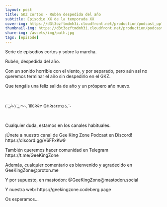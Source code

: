 ```yaml
---
layout: post
title: GKZ cortos - Rubén despedida del año
subtitle: Episodio XX de la temporada XX
cover-img: https://d3t3ozftmdmh3i.cloudfront.net/production/podcast_uploaded_nologo/14743809/14743809-1619370377976-ce118b9b0f9a8.jpg
thumbnail-img: https://d3t3ozftmdmh3i.cloudfront.net/production/podcast_uploaded_nologo/14743809/14743809-1619370377976-ce118b9b0f9a8.jpg
share-img: /assets/img/path.jpg
tags: [episode]
---
```


<p>Serie de episodios cortos y sobre la marcha.&nbsp;</p>
<p>Rubén, despedida del año.</p>
<p>Con un sonido horrible con el viento, y por separado, pero aún así no queremos terminar el año sin despedirlo en el GKZ.</p>
<p>Que tengáis una feliz salida de año y un próspero año nuevo.</p>
<p><br /></p>
<p>(ૂ⋅۬৹৴)ૂ ～˗ˏˋᗰદ૨૨ʏ ᘓમ૨ıડτന੨ડˎˊ˗</p>
<p><br /></p>
<p>Cualquier duda, estamos en los canales habituales.&nbsp;</p>
<p>¡Únete a nuestro canal de Gee King Zone Podcast en Discord! https://discord.gg/V6FFxKw9&nbsp;</p>
<p>También queremos hacer comunidad en Telegram https://t.me/GeeKingZone&nbsp;</p>
<p>Además, cualquier comentario es bienvenido y agradecido en GeeKingZone@proton.me&nbsp;</p>
<p>Y por supuesto, en mastodon: @GeeKingZone@mastodon.social&nbsp;</p>
<p>Y nuestra web: https://geekingzone.codeberg.page&nbsp;</p>
<p>Os esperamos...</p>
